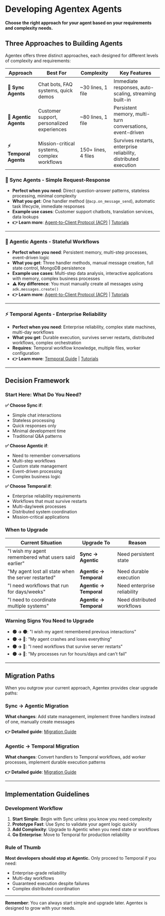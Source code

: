 # Developing Agentex Agents

**Choose the right approach for your agent based on your requirements and complexity needs.**

## Three Approaches to Building Agents

Agentex offers three distinct approaches, each designed for different levels of complexity and requirements:

| Approach | Best For | Complexity | Key Features |
|----------|----------|------------|--------------|
| **🚀 Sync Agents** | Chat bots, FAQ systems, quick demos | ~30 lines, 1 file | Immediate responses, auto-scaling, streaming built-in |
| **💪 Agentic Agents** | Customer support, personalized experiences | ~80 lines, 1 file | Persistent memory, multi-turn conversations, event-driven |
| **⚡ Temporal Agents** | Mission-critical systems, complex workflows | 150+ lines, 4 files | Survives restarts, enterprise reliability, distributed execution |

### 🚀 Sync Agents - Simple Request-Response

- **Perfect when you need**: Direct question-answer patterns, stateless processing, minimal complexity
- **What you get**: One handler method (`@acp.on_message_send`), automatic task lifecycle, immediate responses
- **Example use cases**: Customer support chatbots, translation services, data lookups
- **👉 Learn more**: [Agent-to-Client Protocol (ACP)](acp/overview.md) | [Tutorials](tutorials.md)

---

### 💪 Agentic Agents - Stateful Workflows  

- **Perfect when you need**: Persistent memory, multi-step processes, event-driven logic
- **What you get**: Three handler methods, manual message creation, full state control, MongoDB persistence
- **Example use cases**: Multi-step data analysis, interactive applications with memory, complex business processes
- **⚠️ Key difference**: You must manually create all messages using `adk.messages.create()`
- **👉 Learn more**: [Agent-to-Client Protocol (ACP)](acp/overview.md) | [Tutorials](tutorials.md)

---

### ⚡ Temporal Agents - Enterprise Reliability

- **Perfect when you need**: Enterprise reliability, complex state machines, multi-day workflows
- **What you get**: Durable execution, survives server restarts, distributed workflows, complex orchestration
- **Requires**: Temporal workflow knowledge, multiple files, worker configuration
- **👉 Learn more**: [Temporal Guide](temporal-guide.md) | [Tutorials](tutorials.md)

---

## Decision Framework

### Start Here: What Do You Need?

**✅ Choose Sync if**:
- Simple chat interactions
- Stateless processing  
- Quick responses only
- Minimal development time
- Traditional Q&A patterns

**✅ Choose Agentic if**:
- Need to remember conversations
- Multi-step workflows
- Custom state management
- Event-driven processing
- Complex business logic

**✅ Choose Temporal if**:
- Enterprise reliability requirements
- Workflows that must survive restarts
- Multi-day/week processes
- Distributed system coordination
- Mission-critical applications

### When to Upgrade

| Current Situation | Upgrade To | Reason |
|-------------------|------------|---------|
| "I wish my agent remembered what users said earlier" | **Sync → Agentic** | Need persistent state |
| "My agent lost all state when the server restarted" | **Agentic → Temporal** | Need durable execution |
| "I need workflows that run for days/weeks" | **Agentic → Temporal** | Need enterprise reliability |
| "I need to coordinate multiple systems" | **Agentic → Temporal** | Need distributed workflows |

### Warning Signs You Need to Upgrade

- **🟢 → 🟡**: "I wish my agent remembered previous interactions"
- **🟡 → 🔴**: "My agent crashes and loses everything"  
- **🟡 → 🔴**: "I need workflows that survive server restarts"
- **🟡 → 🔴**: "My processes run for hours/days and can't fail"

---

## Migration Paths

When you outgrow your current approach, Agentex provides clear upgrade paths:

### Sync → Agentic Migration
**What changes**: Add state management, implement three handlers instead of one, manually create messages

**👉 Detailed guide**: [Migration Guide](concepts/migration_guide.md#sync-to-agentic)

### Agentic → Temporal Migration  
**What changes**: Convert handlers to Temporal workflows, add worker processes, implement durable execution patterns

**👉 Detailed guide**: [Migration Guide](concepts/migration_guide.md#agentic-to-temporal)

---

## Implementation Guidelines

### Development Workflow

1. **Start Simple**: Begin with Sync unless you know you need complexity
2. **Prototype Fast**: Use Sync to validate your agent logic quickly  
3. **Add Complexity**: Upgrade to Agentic when you need state or workflows
4. **Go Enterprise**: Move to Temporal for production reliability

### Rule of Thumb

**Most developers should stop at Agentic.** Only proceed to Temporal if you need:
- Enterprise-grade reliability
- Multi-day workflows  
- Guaranteed execution despite failures
- Complex distributed coordination

---

**Remember**: You can always start simple and upgrade later. Agentex is designed to grow with your needs. 